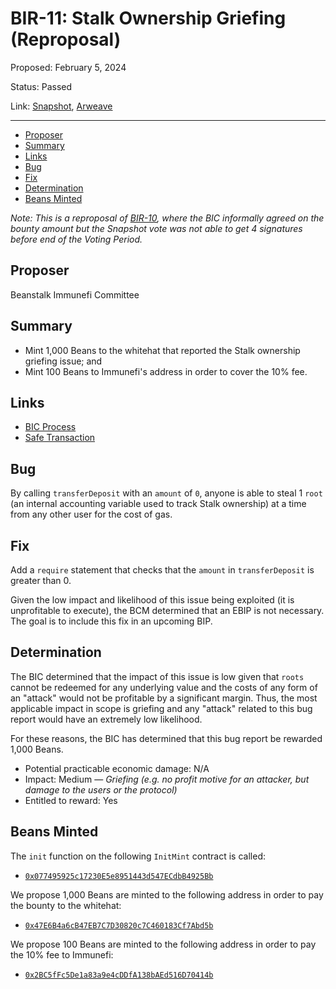 # BIR-11: Stalk Ownership Griefing (Reproposal)

Proposed: February 5, 2024

Status: Passed

Link: [Snapshot](https://snapshot.org/#/beanstalkbugbounty.eth/proposal/0xc9c24e53808bf7de86f54c27a2d0a71b9dcbb916b74e9493d521e6b64fe8d63e), [Arweave](https://arweave.net/OUDAzFX5oIXH8Os7ttNky99EEUbzKj39wYK2l0qT708)

---

- [Proposer](#proposer)
- [Summary](#summary)
- [Links](#links)
- [Bug](#bug)
- [Fix](#fix)
- [Determination](#determination)
- [Beans Minted](#beans-minted)

*Note: This is a reproposal of [BIR-10](https://snapshot.org/#/beanstalkbugbounty.eth/proposal/0x3247308cde62b6bc55a82e61224887817f2f81dabba0dfd007a97178585b65bd), where the BIC informally agreed on the bounty amount but the Snapshot vote was not able to get 4 signatures before end of the Voting Period.*

## Proposer

Beanstalk Immunefi Committee

## Summary

* Mint 1,000 Beans to the whitehat that reported the Stalk ownership griefing issue; and
* Mint 100 Beans to Immunefi's address in order to cover the 10% fee.

## Links

* [BIC Process](https://docs.bean.money/governance/beanstalk/bic-process)
* [Safe Transaction](https://app.safe.global/transactions/tx?safe=eth:0xa9bA2C40b263843C04d344727b954A545c81D043&id=multisig_0xa9bA2C40b263843C04d344727b954A545c81D043_0x917e0ab28c89154944155f104a467f88eff35a672bc3308a3eb73c1343369470)

## Bug

By calling `transferDeposit` with an `amount` of `0`, anyone is able to steal 1 `root` (an internal accounting variable used to track Stalk ownership) at a time from any other user for the cost of gas.

## Fix

Add a `require` statement that checks that the `amount` in `transferDeposit` is greater than 0.

Given the low impact and likelihood of this issue being exploited (it is unprofitable to execute), the BCM determined that an EBIP is not necessary. The goal is to include this fix in an upcoming BIP.

## Determination

The BIC determined that the impact of this issue is low given that `roots` cannot be redeemed for any underlying value and the costs of any form of an "attack" would not be profitable by a significant margin. Thus, the most applicable impact in scope is griefing and any "attack" related to this bug report would have an extremely low likelihood. 

For these reasons, the BIC has determined that this bug report be rewarded 1,000 Beans.

* Potential practicable economic damage: N/A
* Impact: Medium — _Griefing (e.g. no profit motive for an attacker, but damage to the users or the protocol)_
* Entitled to reward: Yes

## Beans Minted

The `init` function on the following `InitMint` contract is called:
* [`0x077495925c17230E5e8951443d547ECdbB4925Bb`](https://etherscan.io/address/0x077495925c17230E5e8951443d547ECdbB4925Bb#code)

We propose 1,000 Beans are minted to the following address in order to pay the bounty to the whitehat:
* [`0x47E6B4a6cB47EB7C7D30820c7C460183Cf7Abd5b`](https://etherscan.io/address/0x47E6B4a6cB47EB7C7D30820c7C460183Cf7Abd5b)

We propose 100 Beans are minted to the following address in order to pay the 10% fee to Immunefi:
* [`0x2BC5fFc5De1a83a9e4cDDfA138bAEd516D70414b`](https://etherscan.io/address/0x2BC5fFc5De1a83a9e4cDDfA138bAEd516D70414b)
